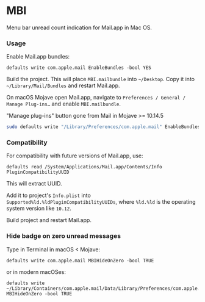 # MBI

Menu bar unread count indication for Mail.app in Mac OS.

### Usage

Enable Mail.app bundles:

	defaults write com.apple.mail EnableBundles -bool YES

Build the project. This will place `MBI.mailbundle` into `~/Desktop`. Copy it into  `~/Library/Mail/Bundles` and restart Mail.app.

On macOS Mojave open Mail.app, navigate to `Preferences / General / Manage Plug-ins…` and enable `MBI.mailbundle`.

 "Manage plug-ins" button gone from Mail in Mojave >= 10.14.5

 ```sh
 sudo defaults write "/Library/Preferences/com.apple.mail" EnableBundles 1
 ```

### Compatibility

For compatibility with future versions of Mail.app, use:

	defaults read /System/Applications/Mail.app/Contents/Info PluginCompatibilityUUID

This will extract UUID.

Add it to project's `Info.plist` into `Supported%ld.%ldPluginCompatibilityUUIDs`, where `%ld.%ld` is the operating system version like `10.12`.

Build project and restart Mail.app.

### Hide badge on zero unread messages

Type in Terminal in macOS < Mojave:

    defaults write com.apple.mail MBIHideOnZero -bool TRUE

or in modern macOSes:

    defaults write ~/Library/Containers/com.apple.mail/Data/Library/Preferences/com.apple.mail.plist MBIHideOnZero -bool TRUE

